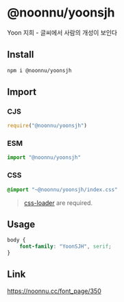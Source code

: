 # @noonnu/yoonsjh
Yoon 지희 - 글씨에서 사람의 개성이 보인다

## Install
```sh
npm i @noonnu/yoonsjh
```
## Import
### CJS
```js
require("@noonnu/yoonsjh")
```
### ESM
```js
import "@noonnu/yoonsjh"
```
### CSS 
```css
@import "~@noonnu/yoonsjh/index.css"
```
> [css-loader](https://github.com/webpack-contrib/css-loader) are required.

## Usage
```css
body {
    font-family: "YoonSJH", serif;
}
```

## Link
https://noonnu.cc/font_page/350